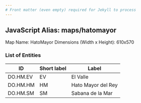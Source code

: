 ```yaml
---
# Front matter (even empty) required for Jekyll to process
---
```


## JavaScript Alias: maps/hatomayor

Map Name: HatoMayor
Dimensions (Width x Height): 610x570





### List of Entities

ID | Short label | Label
---|---|---|
DO.HM.EV|EV|El Valle
DO.HM.HM|HM|Hato Mayor del Rey
DO.HM.SM|SM|Sabana de la Mar